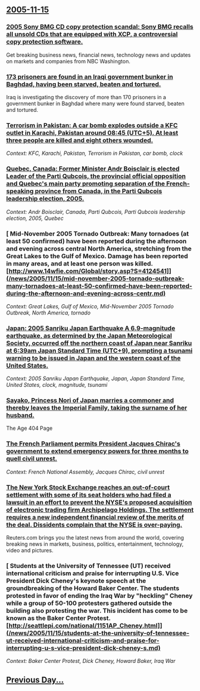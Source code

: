 ## [2005-11-15](/news/2005/11/15/index.md)

### [ 2005 Sony BMG CD copy protection scandal: Sony BMG recalls all unsold CDs that are equipped with XCP, a controversial copy protection software. ](/news/2005/11/15/2005-sony-bmg-cd-copy-protection-scandal-sony-bmg-recalls-all-unsold-cds-that-are-equipped-with-xcp-a-controversial-copy-protection-softw.md)
Get breaking business news, financial news, technology news and updates on markets and companies from NBC Washington.

### [ 173 prisoners are found in an Iraqi government bunker in Baghdad, having been starved, beaten and tortured. ](/news/2005/11/15/173-prisoners-are-found-in-an-iraqi-government-bunker-in-baghdad-having-been-starved-beaten-and-tortured.md)
Iraq is investigating the discovery of more than 170 prisoners in a government bunker in Baghdad where many were found starved, beaten and tortured.

### [ Terrorism in Pakistan: A car bomb explodes outside a KFC outlet in Karachi, Pakistan around 08:45 (UTC+5). At least three people are killed and eight others wounded. ](/news/2005/11/15/terrorism-in-pakistan-a-car-bomb-explodes-outside-a-kfc-outlet-in-karachi-pakistan-around-08-45-utc-5-at-least-three-people-are-killed.md)
_Context: KFC, Karachi, Pakistan, Terrorism in Pakistan, car bomb, clock_

### [ Quebec, Canada: Former Minister Andr Boisclair is elected Leader of the Parti Qubcois, the provincial official opposition and Quebec's main party promoting separation of the French-speaking province from Canada, in the Parti Qubcois leadership election, 2005. ](/news/2005/11/15/quebec-canada-former-minister-andre-boisclair-is-elected-leader-of-the-parti-quebecois-the-provincial-official-opposition-and-quebec-s-m.md)
_Context: Andr Boisclair, Canada, Parti Qubcois, Parti Qubcois leadership election, 2005, Quebec_

### [ Mid-November 2005 Tornado Outbreak: Many tornadoes (at least 50 confirmed) have been reported during the afternoon and evening across central North America, stretching from the Great Lakes to the Gulf of Mexico. Damage has been reported in many areas, and at least one person was killed. [http://www.14wfie.com/Global/story.asp?S=4124541]](/news/2005/11/15/mid-november-2005-tornado-outbreak-many-tornadoes-at-least-50-confirmed-have-been-reported-during-the-afternoon-and-evening-across-centr.md)
_Context: Great Lakes, Gulf of Mexico, Mid-November 2005 Tornado Outbreak, North America, tornado_

### [ Japan: 2005 Sanriku Japan Earthquake A 6.9-magnitude earthquake, as determined by the Japan Meteorological Society, occurred off the northern coast of Japan near Sanriku at 6:39am Japan Standard Time (UTC+9), prompting a tsunami warning to be issued in Japan and the western coast of the United States. ](/news/2005/11/15/japan-2005-sanriku-japan-earthquake-a-6-9-magnitude-earthquake-as-determined-by-the-japan-meteorological-society-occurred-off-the-northe.md)
_Context: 2005 Sanriku Japan Earthquake, Japan, Japan Standard Time, United States, clock, magnitude, tsunami_

### [ Sayako, Princess Nori of Japan marries a commoner and thereby leaves the Imperial Family, taking the surname of her husband. ](/news/2005/11/15/sayako-princess-nori-of-japan-marries-a-commoner-and-thereby-leaves-the-imperial-family-taking-the-surname-of-her-husband.md)
The Age 404 Page

### [ The French Parliament permits President Jacques Chirac's government to extend emergency powers for three months to quell civil unrest. ](/news/2005/11/15/the-french-parliament-permits-president-jacques-chirac-s-government-to-extend-emergency-powers-for-three-months-to-quell-civil-unrest.md)
_Context: French National Assembly, Jacques Chirac, civil unrest_

### [ The New York Stock Exchange reaches an out-of-court settlement with some of its seat holders who had filed a lawsuit in an effort to prevent the NYSE's proposed acquisition of electronic trading firm Archipelago Holdings. The settlement requires a new independent financial review of the merits of the deal. Dissidents complain that the NYSE is over-paying. ](/news/2005/11/15/the-new-york-stock-exchange-reaches-an-out-of-court-settlement-with-some-of-its-seat-holders-who-had-filed-a-lawsuit-in-an-effort-to-preven.md)
Reuters.com brings you the latest news from around the world, covering breaking news in markets, business, politics, entertainment, technology, video and pictures.

### [ Students at the University of Tennessee (UT) received international criticism and praise for interrupting U.S. Vice President Dick Cheney's keynote speech at the groundbreaking of the Howard Baker Center. The students protested in favor of ending the Iraq War by "heckling" Cheney while a group of 50-100 protesters gathered outside the building also protesting the war. This incident has come to be known as the Baker Center Protest. [http://seattlepi.com/national/1151AP_Cheney.html]](/news/2005/11/15/students-at-the-university-of-tennessee-ut-received-international-criticism-and-praise-for-interrupting-u-s-vice-president-dick-cheney-s.md)
_Context: Baker Center Protest, Dick Cheney, Howard Baker, Iraq War_

## [Previous Day...](/news/2005/11/14/index.md)

